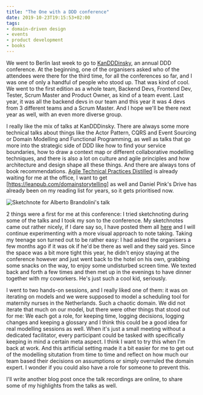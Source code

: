 ```yaml
---
title: "The One with a DDD conference"
date: 2019-10-23T19:15:53+02:00
tags:
- domain-driven design
- events
- product development
- books
---
```


We went to Berlin last week to go to [KanDDDinsky](https://kandddinsky.de/), an annual DDD conference. At the beginning, one of the organisers asked who of the attendees were there for the third time, for all the conferences so far, and I was one of only a handful of people who stood up. That was kind of cool. We went to the first edition as a whole team, Backend Devs, Frontend Dev, Tester, Scrum Master and Product Owner, as kind of a team event. Last year, it was all the backend devs in our team and this year it was 4 devs from 3 different teams and a Scrum Master. And I hope we'll be there next year as well, with an even more diverse group.

I really like the mix of talks at KanDDDinsky. There are always some more technical talks about things like the Actor Pattern, CQRS and Event Sourcing or Domain Modelling and Functional Programming, as well as talks that go more into the strategic side of DDD like how to find your service boundaries, how to draw a context map or different collaborative modelling techniques, and there is also a lot on culture and agile principles and how architecture and design shape all these things. And there are always tons of book recommendations. [Agile Technical Practices Distilled](https://leanpub.com/agiletechnicalpracticesdistilled) is already waiting for me at the office, I want to get [https://leanpub.com/domainstorytelling] as well and Daniel Pink's Drive has already been on my reading list for years, so it gets prioritised now.

![Sketchnote for Alberto Brandolini's talk](/images/posts/2019-10-23-kandddinsky-sketchnote.jpg)

2 things were a first for me at this conference: I tried sketchnoting during some of the talks and I took my son to the conference. My sketchnotes came out rather nicely, if I dare say so, I have posted them all [here](https://twitter.com/VeraCologne/status/1185164029196722179) and I will continue experimenting with a more visual approach to note taking. Taking my teenage son turned out to be rather easy: I had asked the organisers a few months ago if it was ok if he'd be there as well and they said yes. Since the space was a bit more tight this year, he didn't enjoy staying at the conference however and just went back to the hotel on his own, grabbing some snacks on the way, to enjoy some undisturbed screen time. We texted back and forth a few times and then met up in the evenings to have dinner together with my coworkers. He's just such a cool kid, seriously.

I went to two hands-on sessions, and I really liked one of them: it was on iterating on models and we were supposed to model a scheduling tool for maternity nurses in the Netherlands. Such a chaotic domain. We did not iterate that much on our model, but there were other things that stood out for me: We each got a role, for keeping time, logging decisions, logging changes and keeping a glossary and I think this could be a good idea for real modelling sessions as well. When it's just a small meeting without a dedicated facilitator, every participant could be tasked with specifically keeping in mind a certain meta aspect. I think I want to try this when I'm back at work. And this artificial setting made it a bit easier for me to get out of the modelling situtation from time to time and reflect on how much our team based their decisions on assumptions or simply overruled the domain expert. I wonder if you could also have a role for someone to prevent this.

I'll write another blog post once the talk recordings are online, to share some of my highlights from the talks as well.
